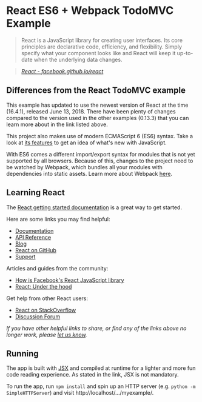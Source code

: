# React ES6 + Webpack TodoMVC Example

> React is a JavaScript library for creating user interfaces. Its core principles are declarative code, efficiency, and flexibility. Simply specify what your component looks like and React will keep it up-to-date when the underlying data changes.

> _[React - facebook.github.io/react](http://facebook.github.io/react)_

## Differences from the React TodoMVC example

This example has updated to use the newest version of React at the time (16.4.1), released June 13, 2018. There have been plenty of changes compared to the version used in the other examples (0.13.3) that you can learn more about in the link listed above.

This project also makes use of modern ECMAScript 6 (ES6) syntax. Take a look at [its features](http://es6-features.org/) to get an idea of what's new with JavaScript.

With ES6 comes a different import/export syntax for modules that is not yet supported by all browsers. Because of this, changes to the project need to be watched by Webpack, which bundles all your modules with dependencies into static assets. Learn more about Webpack [here](https://webpack.js.org/).

## Learning React

The [React getting started documentation](http://facebook.github.io/react/docs/getting-started.html) is a great way to get started.

Here are some links you may find helpful:

- [Documentation](http://facebook.github.io/react/docs/getting-started.html)
- [API Reference](http://facebook.github.io/react/docs/reference.html)
- [Blog](http://facebook.github.io/react/blog/)
- [React on GitHub](https://github.com/facebook/react)
- [Support](http://facebook.github.io/react/support.html)

Articles and guides from the community:

- [How is Facebook's React JavaScript library](http://www.quora.com/React-JS-Library/How-is-Facebooks-React-JavaScript-library)
- [React: Under the hood](http://www.quora.com/Pete-Hunt/Posts/React-Under-the-Hood)

Get help from other React users:

- [React on StackOverflow](http://stackoverflow.com/questions/tagged/reactjs)
- [Discussion Forum](https://discuss.reactjs.org/)

_If you have other helpful links to share, or find any of the links above no longer work, please [let us know](https://github.com/tastejs/todomvc/issues)._

## Running

The app is built with [JSX](http://facebook.github.io/react/docs/jsx-in-depth.html) and compiled at runtime for a lighter and more fun code reading experience. As stated in the link, JSX is not mandatory.

To run the app, run `npm install` and spin up an HTTP server (e.g. `python -m SimpleHTTPServer`) and visit http://localhost/.../myexample/.
